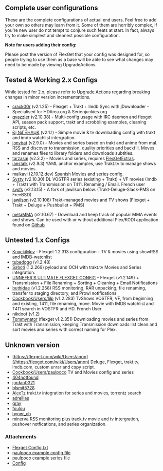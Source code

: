 ## Complete user configurations
These are the complete configurations of actual end users. Feel free to add your own so others may learn from it. Some of them are horribly complex, if you're new user do not tempt to conjure such feats at start. In fact, always try to make simplest and cleanest possible configuration.

**Note for users adding their config:**
  
Please post the version of FlexGet that your config was designed for, so people trying to use them as a base will be able to see what changes may need to be made by viewing UpgradeActions.



## Tested & Working 2.x Configs
While tested for 2.x, please refer to [Upgrade Actions](https://flexget.com/UpgradeActions) regarding breaking changes in minor version incrementations.
* [crack00r](https://github.com/crack00r/Flexget-Config) (v2.1.25) - Flexget + Trakt + Imdb Sync with jDownloader -  Specialised for HDArea.org & Serienjunkies.org
* [qvazzler](https://flexget.com/wiki/Cookbook/Users/qvazzler) (v2.10.38) - Multi-config usage with IRC daemon and flexget API, season pack support, trakt and scrobbling examples, cleaning scripts, etc.
* [Đĵ ΝιΓΞΗΛψΚ](/Cookbook/Users/djnitehawk) (v2.1.1) - Simple movie & tv downloading config with trakt and imdb watchlist intergration.
* [jonybat](https://github.com/Jonybat/flexget_config) (v2.9.0) - Movies and series based on trakt and anime from mal. RSS and discover to transmission, quality priorities and backfill. Moves and renames files to library folders and downloads subtltles.
* [tarzasai](https://github.com/tarzasai/.flexget) (v2.3.2) - Movies and series, requires [FlexGetExtras](https://github.com/Flexget/extras).
* [ianstalk](https://github.com/ianstalk/dotfiles/tree/master/flexget) (v2.9.3) YAML anchor examples, use Trakt.tv to manage shows and movies.
* [malkavi](/Cookbook/Users/malkavi) (2.10.12.dev) Spanish Movies and series config.
* [Systy](https://github.com/Fabien-G/Flexget_t411/tree/master) (v2.10.30) DL VOSTFR series (existing + Trakt) + VF movies (Imdb + Trakt) with Transmission on T411. Renaming / Email. French user
* [sysfs](https://gitlab.com/sisfs/dotfiles/) (v2.13.15) - A fork of jawilson below. (Trakt-Deluge-Slack-PMS on FreeBSD)
* [jawilson](https://github.com/jawilson/dotfiles/tree/master/flexget) (v2.10.108) Trakt-managed movies and TV shows (Flexget + Trakt + Deluge + Pushbullet + PMS)
- [metaMMA](/Cookbook/Users/metaMMA) (v2.10.67) - Download and keep track of popular MMA events and shows. Can be used with or without additional Plex/KODI application found on [Github](https://github.com/metaMMA/metaMMA)

## Untested 1.x Configs
* [KnockiMov](/Cookbook/Users/KnockiMov) - Flexget 1.2.313 configuration - TV & movies using showRSS and IMDB-watchlist
* [tubedogg](https://github.com/tubedogg/.flexget) (v1.2.48)
* [Saboti](https://github.com/Saboti/.flexget) (1.2.269) pyload and OCH with trakt.tv Movies and Series integration.
* [UNNEFER'S ULTIMATE FLEXGET CONFIG](/Cookbook/Users/UnNefer) - Flexget (v1.2.149) + Transmission + File Renaming + Sorting + Cleaning + Email Notifications
* [buthidae](/Cookbook/Users/buthidae) (v1.2.258) RSS monitoring, RAR unpacking, file renaming, transfer to staging directory, and Prowl notifications
* [Cookbook/Users/lilp](/Cookbook/Users/lilp) (v1.2.283) TvShows VOSTFR, VF, from beginning and existing, T411, file renaming, move. Movie with IMDB watchlist and T411 search in VOSTFR and HD. French User
* [nikdoof](https://github.com/nikdoof/flexget-config) (v1.2)
* [Tommynator](/Cookbook/Users/Tommynator) (flexget v1.2.351) Downloading movies and series from Trakt with Transmission, keeping Transmission downloads list clean and sort movies and series with correct naming for Plex.

## Unknown version
* [https://flexget.com/wiki/Users/anon](/https://flexget.com/wiki/Users/anon) Deluge, Flexget, trakt.tv, imdb.com, custom unrar and copy script.
* [Cookbook/Users/paulpoco](/Cookbook/Users/paulpoco) TV and Movies config and series
* [404notfound](/Cookbook/Users/404notfound)
* [jordan0321](/Cookbook/Users/jordan0321)
* [blsmit5728](https://github.com/blsmit5728/flexget_files)
* [AlexTz](/Cookbook/Users/AlexTz) trakt.tv integration for series and movies, torrentz search
* [adrellias](/Cookbook/Users/adrellias)
* [gray](https://github.com/gray/dotfiles/blob/master/.flexget/config.yml)
* [foulou](/Cookbook/Users/foulou)
* [hyper_ch](/Cookbook/Users/hyper_ch)
* [minerva](https://flexget.com/attachment/wiki/Cookbook/Users/Flexget%20Config.txt) RSS monitoring plus track.tv movie and tv intergration, pushover notfications, and series organization. 
### Attachments
* [Flexget Config.txt](/attachments/Cookbook/Users/Flexget%20Config.txt)
* [paulpoco example config file](/attachments/Cookbook/Users/config.yml)
* [paulpoco example series file](/attachments/Cookbook/Users/series.yml)
* [Config](/attachments/Cookbook/Users/config.2.yml)